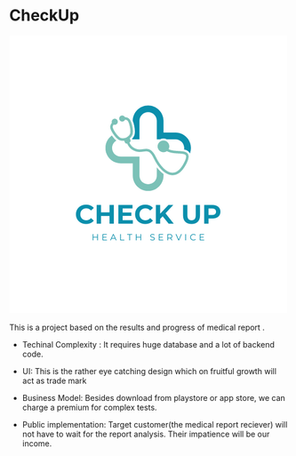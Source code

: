 # CheckUp

![Logo](CheckUp.png)

This is a project based on the results and progress of medical report . 

- Techinal Complexity : It requires huge database and a lot of backend code.

- UI: This is the rather eye catching design which on fruitful growth will act as trade mark

- Business Model: Besides download from playstore or app store, we can charge a premium for complex tests.

- Public implementation: Target customer(the medical report reciever) will not have to wait for the report analysis. Their impatience will be our income.
